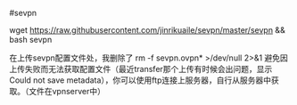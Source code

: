 #sevpn


wget https://raw.githubusercontent.com/jinrikuaile/sevpn/master/sevpn && bash sevpn





在上传sevpn配置文件处，我删除了
rm -f sevpn.ovpn* >/dev/null 2>&1
避免因上传失败而无法获取配置文件（最近transfer那个上传有时候会出问题，显示Could not save metadata），你可以使用ftp连接上服务器，自行从服务器中获取。（文件在vpnserver中）
